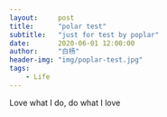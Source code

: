 ```yaml
---
layout:     post
title:      "polar test"
subtitle:   "just for test by poplar"
date:       2020-06-01 12:00:00
author:     "白杨"
header-img: "img/poplar-test.jpg"
tags:
    - Life
---
```

Love what I do, do what I love

